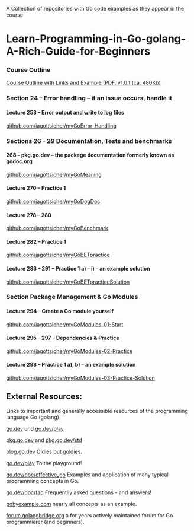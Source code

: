 A Collection of repositories with Go code examples as they appear in the course
# Learn-Programming-in-Go-golang-A-Rich-Guide-for-Beginners

### Course Outline
[Course Outline with Links and Example (PDF, v1.0.1 (ca. 480Kb)](https://github.com/Educational-Coding-Examples-Exercises/Learn-Programming-in-Go-golang-A-Rich-Guide-for-Beginners/raw/main/docs/Learn%20Programming%20in%20Go%20(golang)_%20A%20Rich%20Guide%20for%20Beginners%20-%20Course%20Outline.pdf)

### Section 24 – Error handling – if an issue occurs, handle it
#### Lecture 253 – Error output and write to log files
[github.com/jagottsicher/myGoError-Handling](https://github.com/jagottsicher/myGoError-Handling)

### Sections 26 - 29 Documentation, Tests and benchmarks
#### 268 – pkg.go.dev – the package documentation formerly known as godoc.org
[github.com/jagottsicher/myGoMeaning](https://github.com/jagottsicher/myGoMeaning)

#### Lecture 270 – Practice 1
[github.com/jagottsicher/myGoDogDoc](https://github.com/jagottsicher/myGoDogDoc)

#### Lecture 278 – 280
[github.com/jagottsicher/myGoBenchmark](https://github.com/jagottsicher/myGoBenchmark)

#### Lecture 282 – Practice 1
[github.com/jagottsicher/myGoBETpractice](https://github.com/jagottsicher/myGoBETpractice)

#### Lecture 283 – 291 – Practice 1 a) – i) – an example solution
[github.com/jagottsicher/myGoBETpracticeSolution](https://github.com/jagottsicher/myGoBETpracticeSolution)

### Section Package Management & Go Modules
#### Lecture 294 – Create a Go module yourself
[github.com/jagottsicher/myGoModules-01-Start](https://github.com/jagottsicher/myGoModules-01-Start)
#### Lecture 295 – 297 – Dependencies & Practice
[github.com/jagottsicher/myGoModules-02-Practice](https://github.com/jagottsicher/myGoModules-02-Practice)
#### Lecture 298 – Practice 1 a), b) – an example solution
[github.com/jagottsicher/myGoModules-03-Practice-Solution](https://github.com/jagottsicher/myGoModules-03-Practice-Solution)

## External Resources:
Links to important and generally accessible resources of the programming language Go (golang)

[go.dev](https://go.dev) und [go.dev/play](https://go.dev/play)

[pkg.go.dev](https://pkg.go.dev) and [pkg.go.dev/std](https://pkg.go.dev/std)

[blog.go.dev](https://blog.go.dev) Oldies but goldies.

[go.dev/play](https://go.dev/play) To the playground!

[go.dev/doc/effective_go](https://go.dev/doc/effective_go) Examples and application of many typical programming concepts in Go.

[go.dev/doc/faq](https://go.dev/doc/faq) Frequentliy asked questions - and answers!

[gobyexample.com](https://gobyexample.com) nearly all concepts as an example.

[forum.golangbridge.org](forum.golangbridge.org/) a for years actively maintained forum for Go programmierer (and beginners).
